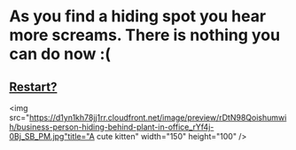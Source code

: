 # As you find a hiding spot you hear more screams. There is nothing you can do now :( 

## [Restart?](../../../README.md)

<img src="https://d1yn1kh78jj1rr.cloudfront.net/image/preview/rDtN98Qoishumwih/business-person-hiding-behind-plant-in-office_rYf4j-0Bj_SB_PM.jpg"title="A cute kitten" width="150" height="100" />
